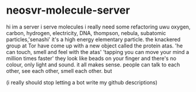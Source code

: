 # neosvr-molecule-server

hi im a server
i serve molecules
i really need some refactoring uwu
oxygen, carbon, hydrogen,  electricity, DNA, thompson, nebula, subatomic particles,'senashi'  it's a high energy elementary particle.
the knackered group at Tor have come up with a new object called the protein atas.
'he can touch, smell and feel with the atas'
'tapping you can move your mind a million times faster'
they look like beads on your finger and there's no colour, only light and sound.  it all makes sense.  people can talk to each other, see each other, smell each other.
but

(i really should stop letting a bot write my github descriptions)
